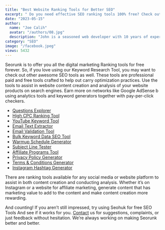 ```yaml
---
title: "Best Website Ranking Tools for Better SEO"
excerpt: " Do you need effective SEO ranking tools 100% free? Check out Search Engine Optimization tools for backlinks. Google PageSpeed Insights"
date: "2023-05-15"
author:
  name: "Joe Calih"
  avatar: "/authors/08.jpg"
  description: "John is a seasoned web developer with 10 years of experience in React and Next.js."
category: "SEO"
image: "/facebook.jpeg"
views: 5432
---
```



Seorunk is to offer you all the digital marketing Ranking tools for free forever. So, if you love using our Keyword Research Tool, you may want to check out other awesome SEO tools as well. These tools are professional paid and free tools crafted to help out carry optimization practices. Use the tools to assist in website content creation and analysis of your website products on search engines. Earn more on networks like Google AdSense b using analytics tools and keyword generators together with pay-per-click checkers.

-   [Questions Explorer](https://h-supertools.com/seo/question-explorer)
-   [High CPC Ranking Tool](/category/PPC)
-   [YouTube Keyword Tool](https://h-supertools.com/youtube/youtube-keyword-tool)
-   [Email Text Extractor](https://h-supertools.com/email/email-text-extraction)
-   [Email Validation Tool](https://h-supertools.com/email/email-validation)
-   [Bulk Keyword Data SEO Tool](/)
-   [Warmup Schedule Generator](https://h-supertools.com/email/email-warmup-schedule-generator)
-   [Subject Line Tester](https://h-supertools.com/email/subject-line-tester)
-   [Affiliate Programs Tool](https://h-supertools.com/affiliate/programs)
-   [Privacy Policy Generator](https://h-supertools.com/web/privacy-policy-generator)
-   [Terms & Conditions Generator](https://h-supertools.com/web/terms-and-conditions-generator)
-   [Instagram Hashtag Generator](https://h-supertools.com/instagram/hashtags-generator)

There are ranking tools available for any social media or website platform to assist in both content creation and conducting analysis. Whether it’s on Instagram or a website for affiliate marketing, generate content that has marketing value to add to the content and make content creation more rewarding.

And counting! If you aren’t still impressed, try using Seohuk for free SEO Tools And see if it works for you. [Contact](/contact/) us for suggestions, complaints, or just feedback without hesitation. We’re always working on making Seorunk better and better.